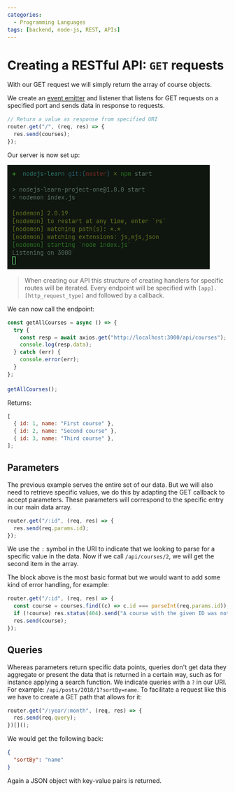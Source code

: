 ```yaml
---
categories:
  - Programming Languages
tags: [backend, node-js, REST, APIs]
---
```


# Creating a RESTful API: `GET` requests

With our GET request we will simply return the array of course objects.

We create an [event emitter](Events%20module.md#event-emitters) and listener
that listens for GET requests on a specified port and sends data in response to
requests.

```js
// Return a value as response from specified URI
router.get("/", (req, res) => {
  res.send(courses);
});
```

Our server is now set up:

![](/img/server-listening.png)

> When creating our API this structure of creating handlers for specific routes
> will be iterated. Every endpoint will be specified with
> `[app].[http_request_type]` and followed by a callback.

We can now call the endpoint:

```js
const getAllCourses = async () => {
  try {
    const resp = await axios.get("http://localhost:3000/api/courses");
    console.log(resp.data);
  } catch (err) {
    console.error(err);
  }
};

getAllCourses();
```

Returns:

```js
[
  { id: 1, name: "First course" },
  { id: 2, name: "Second course" },
  { id: 3, name: "Third course" },
];
```

## Parameters

The previous example serves the entire set of our data. But we will also need to
retrieve specific values, we do this by adapting the GET callback to accept
parameters. These parameters will correspond to the specific entry in our main
data array.

```js
router.get("/:id", (req, res) => {
  res.send(req.params.id);
});
```

We use the `:` symbol in the URI to indicate that we looking to parse for a
specific value in the data. Now if we call `/api/courses/2`, we will get the
second item in the array.

The block above is the most basic format but we would want to add some kind of
error handling, for example:

```js
router.get("/:id", (req, res) => {
  const course = courses.find((c) => c.id === parseInt(req.params.id));
  if (!course) res.status(404).send("A course with the given ID was not found");
  res.send(course);
});
```

## Queries

Whereas parameters return specific data points, queries don't get data they
aggregate or present the data that is returned in a certain way, such as for
instance applying a search function. We indicate queries with a `?` in our URI.
For example: `/api/posts/2018/1?sortBy=name`. To facilitate a request like this
we have to create a GET path that allows for it:

```js
router.get("/:year/:month", (req, res) => {
  res.send(req.query);
})[]();
```

We would get the following back:

```json
{
  "sortBy": "name"
}
```

Again a JSON object with key-value pairs is returned.
